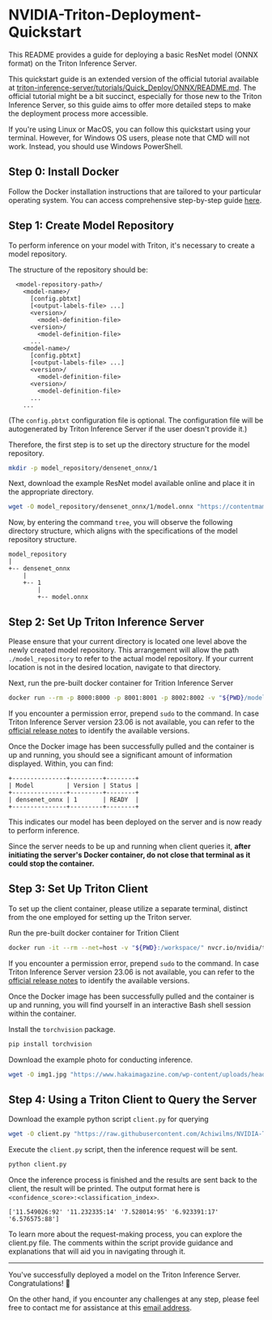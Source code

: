 <!-- 
# Copyright 2023, NVIDIA CORPORATION & AFFILIATES. All rights reserved.
#
# Redistribution and use in source and binary forms, with or without
# modification, are permitted provided that the following conditions
# are met:
#  * Redistributions of source code must retain the above copyright
#    notice, this list of conditions and the following disclaimer.
#  * Redistributions in binary form must reproduce the above copyright
#    notice, this list of conditions and the following disclaimer in the
#    documentation and/or other materials provided with the distribution.
#  * Neither the name of NVIDIA CORPORATION nor the names of its
#    contributors may be used to endorse or promote products derived
#    from this software without specific prior written permission.
#
# THIS SOFTWARE IS PROVIDED BY THE COPYRIGHT HOLDERS ``AS IS'' AND ANY
# EXPRESS OR IMPLIED WARRANTIES, INCLUDING, BUT NOT LIMITED TO, THE
# IMPLIED WARRANTIES OF MERCHANTABILITY AND FITNESS FOR A PARTICULAR
# PURPOSE ARE DISCLAIMED.  IN NO EVENT SHALL THE COPYRIGHT OWNER OR
# CONTRIBUTORS BE LIABLE FOR ANY DIRECT, INDIRECT, INCIDENTAL, SPECIAL,
# EXEMPLARY, OR CONSEQUENTIAL DAMAGES (INCLUDING, BUT NOT LIMITED TO,
# PROCUREMENT OF SUBSTITUTE GOODS OR SERVICES; LOSS OF USE, DATA, OR
# PROFITS; OR BUSINESS INTERRUPTION) HOWEVER CAUSED AND ON ANY THEORY
# OF LIABILITY, WHETHER IN CONTRACT, STRICT LIABILITY, OR TORT
# (INCLUDING NEGLIGENCE OR OTHERWISE) ARISING IN ANY WAY OUT OF THE USE
# OF THIS SOFTWARE, EVEN IF ADVISED OF THE POSSIBILITY OF SUCH DAMAGE.
-->

# NVIDIA-Triton-Deployment-Quickstart

This README provides a guide for deploying a basic ResNet model (ONNX format) on the Triton Inference Server. 

This quickstart guide is an extended version of the official tutorial available at [triton-inference-server/tutorials/Quick_Deploy/ONNX/README.md](https://github.com/triton-inference-server/tutorials/blob/main/Quick_Deploy/ONNX/README.md). The official tutorial might be a bit succinct, especially for those new to the Triton Inference Server, so this guide aims to offer more detailed steps to make the deployment process more accessible.

If you're using Linux or MacOS, you can follow this quickstart using your terminal. However, for Windows OS users, please note that CMD will not work. Instead, you should use Windows PowerShell.

## Step 0: Install Docker
Follow the Docker installation instructions that are tailored to your particular operating system. You can access comprehensive step-by-step guide [here](https://docs.docker.com/engine/install/).


## Step 1: Create Model Repository

To perform inference on your model with Triton, it's necessary to create a model repository.

The structure of the repository should be:
```
  <model-repository-path>/
    <model-name>/
      [config.pbtxt]
      [<output-labels-file> ...]
      <version>/
        <model-definition-file>
      <version>/
        <model-definition-file>
      ...
    <model-name>/
      [config.pbtxt]
      [<output-labels-file> ...]
      <version>/
        <model-definition-file>
      <version>/
        <model-definition-file>
      ...
    ...
```

(The `config.pbtxt` configuration file is optional. The configuration file will be autogenerated by Triton Inference Server if the user doesn't provide it.)


Therefore, the first step is to set up the directory structure for the model repository.
```bash
mkdir -p model_repository/densenet_onnx/1
```

Next, download the example ResNet model available online and place it in the appropriate directory.
```bash
wget -O model_repository/densenet_onnx/1/model.onnx "https://contentmamluswest001.blob.core.windows.net/content/14b2744cf8d6418c87ffddc3f3127242/9502630827244d60a1214f250e3bbca7/08aed7327d694b8dbaee2c97b8d0fcba/densenet121-1.2.onnx"
```
Now, by entering the command `tree`, you will observe the following directory structure, which aligns with the specifications of the model repository structure.
```
model_repository
|
+-- densenet_onnx
    |
    +-- 1
        |
        +-- model.onnx
```


## Step 2: Set Up Triton Inference Server
Please ensure that your current directory is located one level above the newly created model repository. This arrangement will allow the path `./model_repository` to refer to the actual model repository. If your current location is not in the desired location, navigate to that directory.

Next, run the pre-built docker container for Trition Inference Server
```bash
docker run --rm -p 8000:8000 -p 8001:8001 -p 8002:8002 -v "${PWD}/model_repository:/models" nvcr.io/nvidia/tritonserver:23.06-py3 tritonserver --model-repository=/models
```
If you encounter a permission error, prepend `sudo` to the command. In case Triton Inference Server version 23.06 is not available, you can refer to the [official release notes](https://docs.nvidia.com/deeplearning/triton-inference-server/release-notes/index.html) to identify the available versions.

Once the Docker image has been successfully pulled and the container is up and running, you should see a significant amount of information displayed. Within, you can find:
```
+---------------+---------+--------+
| Model         | Version | Status |
+---------------+---------+--------+
| densenet_onnx | 1       | READY  |
+---------------+---------+--------+
```
This indicates our model has been deployed on the server and is now ready to perform inference.

 Since the server needs to be up and running when client queries it, **after initiating the server's Docker container, do not close that terminal as it could stop the container.**

## Step 3: Set Up Triton Client
 
To set up the client container, please utilize a separate terminal, distinct from the one employed for setting up the Triton server.

Run the pre-built docker container for Trition Client
```bash
docker run -it --rm --net=host -v "${PWD}:/workspace/" nvcr.io/nvidia/tritonserver:23.06-py3-sdk bash
```
If you encounter a permission error, prepend `sudo` to the command. In case Triton Inference Server version 23.06 is not available, you can refer to the [official release notes](https://docs.nvidia.com/deeplearning/triton-inference-server/release-notes/index.html) to identify the available versions.

Once the Docker image has been successfully pulled and the container is up and running, you will find yourself in an interactive Bash shell session within the container.

Install the `torchvision` package.
```bash
pip install torchvision
```

Download the example photo for conducting inference.
```bash
wget -O img1.jpg "https://www.hakaimagazine.com/wp-content/uploads/header-gulf-birds.jpg"
```

## Step 4: Using a Triton Client to Query the Server

Download the example python script `client.py` for querying
```bash
wget -O client.py "https://raw.githubusercontent.com/Achiwilms/NVIDIA-Triton-Deployment-Quickstart/main/client.py"
```

Execute the `client.py` script, then the inference request will be sent.
```bash
python client.py
```

Once the inference process is finished and the results are sent back to the client, the result will be printed. The output format here is `<confidence_score>:<classification_index>`. 
```
['11.549026:92' '11.232335:14' '7.528014:95' '6.923391:17' '6.576575:88']
```
To learn more about the request-making process, you can explore the client.py file. The comments within the script provide guidance and explanations that will aid you in navigating through it.

---

You've successfully deployed a model on the Triton Inference Server. Congratulations! 🎉 

On the other hand, if you encounter any challenges at any step, please feel free to contact me for assistance at this [email address](mailto:line.ai.news.bot@gmail.com).